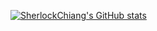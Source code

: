 [![SherlockChiang's GitHub stats](https://github-readme-stats.vercel.app/api?username=SherlockChiang)](https://github.com/anuraghazra/github-readme-stats)
